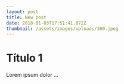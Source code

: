 ```yaml
---
layout: post
title: New post
date: 2018-01-03T17:51:41.072Z
thumbnail: /assets/images/uploads/300.jpeg
---
```

# Título 1

Lorem ipsum dolor ...
